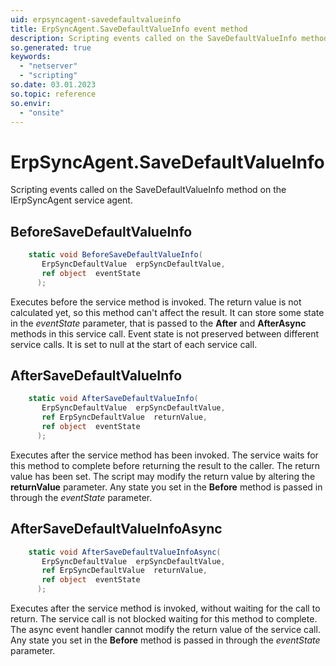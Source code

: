 ```yaml
---
uid: erpsyncagent-savedefaultvalueinfo
title: ErpSyncAgent.SaveDefaultValueInfo event method
description: Scripting events called on the SaveDefaultValueInfo method on the ErpSyncAgent service agent.
so.generated: true
keywords:
  - "netserver"
  - "scripting"
so.date: 03.01.2023
so.topic: reference
so.envir:
  - "onsite"
---
```

# ErpSyncAgent.SaveDefaultValueInfo

Scripting events called on the <see cref='M:SuperOffice.CRM.Services.IErpSyncAgent.SaveDefaultValueInfo'>SaveDefaultValueInfo</see> method on the <see cref='IErpSyncAgent'>IErpSyncAgent</see>  service agent.

## BeforeSaveDefaultValueInfo
```cs
    static void BeforeSaveDefaultValueInfo(
       ErpSyncDefaultValue  erpSyncDefaultValue,
       ref object  eventState
      );
```
Executes before the service method is invoked.
The return value is not calculated yet, so this method can't affect the result.
It can store some state in the *eventState* parameter, that is passed to the **After** and **AfterAsync** methods in this service call.
Event state is not preserved between different service calls. It is set to null at the start of each service call.
## AfterSaveDefaultValueInfo
```cs
    static void AfterSaveDefaultValueInfo(
       ErpSyncDefaultValue  erpSyncDefaultValue,
       ref ErpSyncDefaultValue  returnValue,
       ref object  eventState
      );
```
Executes after the service method has been invoked. The service waits for this method to complete before returning the result to the caller.
The return value has been set. The script may modify the return value by altering the **returnValue** parameter.
Any state you set in the **Before** method is passed in through the *eventState* parameter.
## AfterSaveDefaultValueInfoAsync
```cs
    static void AfterSaveDefaultValueInfoAsync(
       ErpSyncDefaultValue  erpSyncDefaultValue,
       ref ErpSyncDefaultValue  returnValue,
       ref object  eventState
      );
```
Executes after the service method is invoked, without waiting for the call to return.
The service call is not blocked waiting for this method to complete.
The async event handler cannot modify the return value of the service call.
Any state you set in the **Before** method is passed in through the *eventState* parameter.

